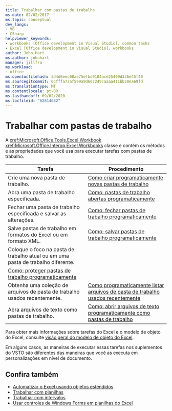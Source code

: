 ```yaml
---
title: Trabalhar com pastas de trabalho
ms.date: 02/02/2017
ms.topic: conceptual
dev_langs:
- VB
- CSharp
helpviewer_keywords:
- workbooks [Office development in Visual Studio], common tasks
- Excel [Office development in Visual Studio], workbooks
author: John-Hart
ms.author: johnhart
manager: jillfra
ms.workload:
- office
ms.openlocfilehash: 3d4d6eec08ae75efbd9104ace25409d336e45f40
ms.sourcegitcommit: 6cfffa72af599a9d667249caaaa411bb28ea69fd
ms.translationtype: MT
ms.contentlocale: pt-BR
ms.lasthandoff: 09/02/2020
ms.locfileid: "62814682"
---
```

# <a name="work-with-workbooks"></a>Trabalhar com pastas de trabalho
  A <xref:Microsoft.Office.Tools.Excel.Workbook> <xref:Microsoft.Office.Interop.Excel.Workbooks> classe e contém os métodos e as propriedades que você usa para executar tarefas com pastas de trabalho.

|Tarefa|Procedimento|
|----------|---------------|
|Crie uma nova pasta de trabalho.|[Como criar programaticamente novas pastas de trabalho](../vsto/how-to-programmatically-create-new-workbooks.md)|
|Abra uma pasta de trabalho especificada.|[Como: pastas de trabalho abertas programaticamente](../vsto/how-to-programmatically-open-workbooks.md)|
|Fechar uma pasta de trabalho especificada e salvar as alterações.|[Como: fechar pastas de trabalho programaticamente](../vsto/how-to-programmatically-close-workbooks.md)|
|Salve pastas de trabalho em formatos do Excel ou em formato XML.|[Como: salvar pastas de trabalho programaticamente](../vsto/how-to-programmatically-save-workbooks.md)|
|Coloque o foco na pasta de trabalho atual ou em uma pasta de trabalho diferente.|
|[Como: proteger pastas de trabalho programaticamente](../vsto/how-to-programmatically-protect-workbooks.md)|
|Obtenha uma coleção de arquivos de pasta de trabalho usados recentemente.|[Como programaticamente listar arquivos de pasta de trabalho usados recentemente](../vsto/how-to-programmatically-list-recently-used-workbook-files.md)|
|Abra arquivos de texto como pastas de trabalho.|[Como: abrir arquivos de texto programaticamente como pastas de trabalho](../vsto/how-to-programmatically-open-text-files-as-workbooks.md)|

 Para obter mais informações sobre tarefas do Excel e o modelo de objeto do Excel, consulte [visão geral do modelo de objeto do Excel](../vsto/excel-object-model-overview.md).

 Em alguns casos, as maneiras de executar essas tarefas nos suplementos do VSTO são diferentes das maneiras que você as executa em personalizações em nível de documento.

## <a name="see-also"></a>Confira também
- [Automatizar o Excel usando objetos estendidos](../vsto/automating-excel-by-using-extended-objects.md)
- [Trabalhar com planilhas](../vsto/working-with-worksheets.md)
- [Trabalhar com intervalos](../vsto/working-with-ranges.md)
- [Usar controles de Windows Forms em planilhas do Excel](../vsto/using-windows-forms-controls-on-excel-worksheets.md)
